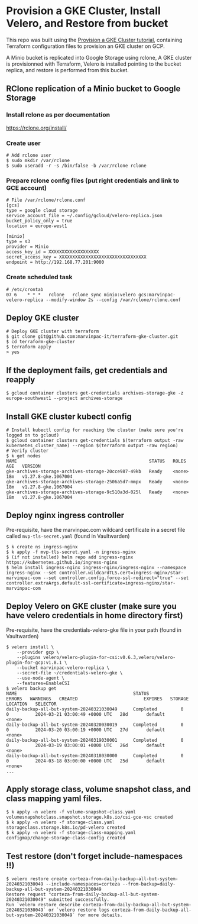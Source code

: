 # Provision a GKE Cluster, Install Velero, and Restore from bucket

This repo was built using the [Provision a GKE Cluster tutorial](https://developer.hashicorp.com/terraform/tutorials/kubernetes/gke), containing Terraform configuration files to provision an GKE cluster on GCP.

A Minio bucket is replicated into Google Storage using rclone, A GKE cluster is provisionned with Terraform, Velero is installed pointing to the bucket replica, and restore is performed from this bucket.

## RClone replication of a Minio bucket to Google Storage
### Install rclone as per documentation
https://rclone.org/install/

### Create user
```
# Add rclone user
$ sudo mkdir /var/rclone
$ sudo useradd -r -s /bin/false -b /var/rclone rclone
```

### Prepare rclone config files (put right credentials and link to GCE account)
```
# File /var/rclone/rclone.conf
[gcs]
type = google cloud storage
service_account_file = ~/.config/gcloud/velero-replica.json
bucket_policy_only = true
location = europe-west1

[minio]
type = s3
provider = Minio
access_key_id = XXXXXXXXXXXXXXXXXXX
secret_access_key = XXXXXXXXXXXXXXXXXXXXXXXXXXXXXXXXX
endpoint = http://192.168.77.201:9000
```

### Create scheduled task
```
# /etc/crontab
07 6    * * *   rclone   rclone sync minio:velero gcs:marvinpac-velero-replica --modify-window 2s --config /var/rclone/rclone.conf
```

## Deploy GKE cluster
```
# Deploy GKE cluster with terraform
$ git clone git@github.com:marvinpac-it/terraform-gke-cluster.git
$ cd terraform-gke-cluster
$ terraform apply
> yes
```

## If the deployment fails, get credentials and reapply
```
$ gcloud container clusters get-credentials archives-storage-gke -z europe-southwest1 --project archives-storage
```

## Install GKE cluster kubectl config
```
# Install kubectl config for reaching the cluster (make sure you're logged on to gcloud)
$ gcloud container clusters get-credentials $(terraform output -raw kubernetes_cluster_name) --region $(terraform output -raw region)
# Verify cluster
$ k get nodes
NAME                                                  STATUS   ROLES    AGE   VERSION
gke-archives-storage-archives-storage-20cce987-49kb   Ready    <none>   18m   v1.27.8-gke.1067004
gke-archives-storage-archives-storage-2506a5d7-mmpx   Ready    <none>   18m   v1.27.8-gke.1067004
gke-archives-storage-archives-storage-9c510a3d-025l   Ready    <none>   18m   v1.27.8-gke.1067004
```

## Deploy nginx ingress controller
Pre-requisite, have the marvinpac.com wildcard certificate in a secret file called `mvp-tls-secret.yaml` (found in Vaultwarden)

```
$ k create ns ingress-nginx
$ k apply -f mvp-tls-secret.yaml -n ingress-nginx
$ (if not installed) helm repo add ingress-nginx https://kubernetes.github.io/ingress-nginx
$ helm install ingress-nginx ingress-nginx/ingress-nginx --namespace ingress-nginx --set controller.wildcardTLS.cert=ingress-nginx/star-marvinpac-com --set controller.config.force-ssl-redirect="true" --set controller.extraArgs.default-ssl-certificate=ingress-nginx/star-marvinpac-com
```

## Deploy Velero on GKE cluster (make sure you have velero credentials in home directory first)
Pre-requisite, have the credentials-velero-gke file in your path (found in Vaultwarden)
```
$ velero install \
    --provider gcp \
    --plugins velero/velero-plugin-for-csi:v0.6.3,velero/velero-plugin-for-gcp:v1.8.1 \
    --bucket marvinpac-velero-replica \
    --secret-file ~/credentials-velero-gke \
    --use-node-agent \
    --features=EnableCSI
$ velero backup get
NAME                                            STATUS            ERRORS   WARNINGS   CREATED                         EXPIRES   STORAGE LOCATION   SELECTOR
daily-backup-all-but-system-20240321030049      Completed         0        0          2024-03-21 03:00:49 +0000 UTC   28d       default            <none>
daily-backup-all-but-system-20240320030019      Completed         0        0          2024-03-20 03:00:19 +0000 UTC   27d       default            <none>
daily-backup-all-but-system-20240319030001      Completed         0        0          2024-03-19 03:00:01 +0000 UTC   26d       default            <none>
daily-backup-all-but-system-20240318030000      Completed         0        0          2024-03-18 03:00:00 +0000 UTC   25d       default            <none>
...
```

## Apply storage class, volume snapshot class, and class mapping yaml files.
```
$ k apply -n velero -f volume-snapshot-class.yaml
volumesnapshotclass.snapshot.storage.k8s.io/csi-gce-vsc created
$ k apply -n velero -f storage-class.yaml
storageclass.storage.k8s.io/pd-velero created
$ k apply -n velero -f storage-class-mapping.yaml
configmap/change-storage-class-config created
```

## Test restore (don't forget include-namespaces !!)
```
$ velero restore create corteza-from-daily-backup-all-but-system-20240321030049 --include-namespaces=corteza --from-backup=daily-backup-all-but-system-20240321030049
Restore request "corteza-from-daily-backup-all-but-system-20240321030049" submitted successfully.
Run `velero restore describe corteza-from-daily-backup-all-but-system-20240321030049` or `velero restore logs corteza-from-daily-backup-all-but-system-20240321030049` for more details.
```
